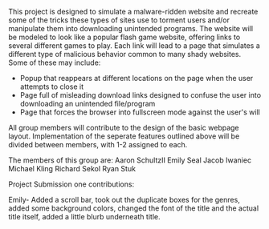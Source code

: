 
This project is designed to simulate a malware-ridden website and recreate some of the tricks these types of sites use to torment users and/or manipulate them into downloading unintended programs. The website will be modeled to look like a popular flash game website, offering links to several different games to play. Each link will lead to a page that simulates a different type of malicious behavior common to many shady websites. Some of these may include:

- Popup that reappears at different locations on the page when the user attempts to close it
- Page full of misleading download links designed to confuse the user into downloading an unintended file/program
- Page that forces the browser into fullscreen mode against the user's will

All group members will contribute to the design of the basic webpage layout. Implementation of the seperate features outlined above will be divided between members, with 1-2 assigned to each.

The members of this group are:
Aaron SchultzII
Emily Seal
Jacob Iwaniec
Michael Kling
Richard Sekol
Ryan Stuk


Project Submission one contributions:

Emily- Added a scroll bar, took out the duplicate boxes for the genres, added some background colors, changed the font of the title and the actual title itself, added a little blurb underneath title.

